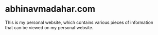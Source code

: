 # abhinavmadahar.com

This is my personal website, which contains various pieces of information that can be viewed on my personal website.
